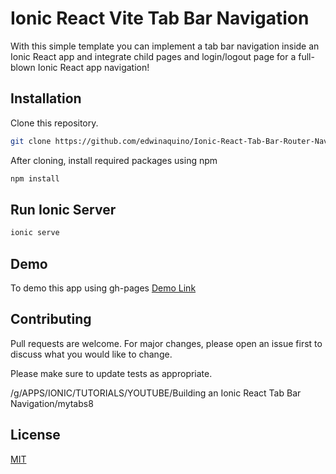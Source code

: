 # Ionic React Vite Tab Bar Navigation

With this simple template you can implement a tab bar navigation inside an Ionic React app and integrate child pages and login/logout page for a full-blown Ionic React app navigation!

## Installation

Clone this repository.
```bash
git clone https://github.com/edwinaquino/Ionic-React-Tab-Bar-Router-Navigation.git
```
After cloning, install required packages using npm
```bash
npm install
```

## Run Ionic Server

```bash
ionic serve
```

## Demo
To demo this app using gh-pages
[Demo Link](https://edwinaquino.github.io/Ionic-React-Tab-Bar-Router-Navigation)

## Contributing

Pull requests are welcome. For major changes, please open an issue first
to discuss what you would like to change.

Please make sure to update tests as appropriate.

/g/APPS/IONIC/TUTORIALS/YOUTUBE/Building an Ionic React Tab Bar Navigation/mytabs8

## License

[MIT](https://choosealicense.com/licenses/mit/)